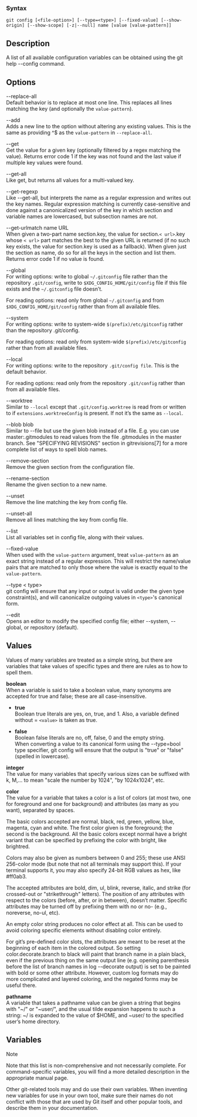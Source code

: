 <link rel="stylesheet" href="../source.css">
<link rel="stylesheet" href="https://cdn.jsdelivr.net/npm/bootstrap-icons@1.5.0/font/bootstrap-icons.css">

### Syntax
```git
git config [<file-option>] [--type=<type>] [--fixed-value] [--show-origin] [--show-scope] [-z|--null] name [value [value-pattern]]
```

## Description
A list of all available configuration variables can be obtained using the <code1>git help --config</code1> command.

## Options
<code1>--replace-all</code1></br>
Default behavior is to replace at most one line. This replaces all lines matching the key (and optionally the `value-pattern`).

<code1>--add</code1></br>
Adds a new line to the option without altering any existing values. This is the same as providing ^$ as the `value-pattern` in `--replace-all`.

<code1>--get</code1></br>
Get the value for a given key (optionally filtered by a regex matching the value). Returns error code 1 if the key was not found and the last value if multiple key values were found.

<code1>--get-all</code1></br>
Like get, but returns all values for a multi-valued key.

<code1>--get-regexp</code1></br>
Like --get-all, but interprets the name as a regular expression and writes out the key names. Regular expression matching is currently case-sensitive and done against a canonicalized version of the key in which section and variable names are lowercased, but subsection names are not.

<code1>--get-urlmatch name URL</code1></br>
When given a two-part name section.key, the value for section.`< url>`.key whose `< url>` part matches the best to the given URL is returned (if no such key exists, the value for section.key is used as a fallback). When given just the section as name, do so for all the keys in the section and list them. Returns error code 1 if no value is found.

<code1>--global</code1></br>
For writing options: write to global `~/.gitconfig` file rather than the repository `.git/config`, write to `$XDG_CONFIG_HOME/git/config` file if this file exists and the `~/.gitconfig` file doesn’t.

For reading options: read only from global `~/.gitconfig` and from `$XDG_CONFIG_HOME/git/config` rather than from all available files.

<code1>--system</code1></br>
For writing options: write to system-wide `$(prefix)/etc/gitconfig` rather than the repository .git/config.

For reading options: read only from system-wide `$(prefix)/etc/gitconfig` rather than from all available files.

<code1>--local</code1></br>
For writing options: write to the repository `.git/config file`. This is the default behavior.

For reading options: read only from the repository `.git/config` rather than from all available files.

<code1>--worktree</code1></br>
Similar to `--local` except that `.git/config.worktree` is read from or written to if `extensions.worktreeConfig` is present. If not it’s the same as `--local`.

<code1>--blob blob</code1></br>
Similar to --file but use the given blob instead of a file. E.g. you can use master:.gitmodules to read values from the file .gitmodules in the master branch. See "SPECIFYING REVISIONS" section in gitrevisions[7] for a more complete list of ways to spell blob names.

<code1>--remove-section</code1></br>
Remove the given section from the configuration file.

<code1>--rename-section</code1></br>
Rename the given section to a new name.

<code1>--unset</code1></br>
Remove the line matching the key from config file.

<code1>--unset-all</code1></br>
Remove all lines matching the key from config file.

<code1>--list</code1></br>
List all variables set in config file, along with their values.

<code1>--fixed-value</code1></br>
When used with the `value-pattern` argument, treat `value-pattern` as an exact string instead of a regular expression. This will restrict the name/value pairs that are matched to only those where the value is exactly equal to the `value-pattern`.

<code1>--type < type></code1></br>
git config will ensure that any input or output is valid under the given type constraint(s), and will canonicalize outgoing values in `<type>`'s canonical form.

<code1>--edit</code1></br>
Opens an editor to modify the specified config file; either --system, --global, or repository (default).

## Values
Values of many variables are treated as a simple string, but there are variables that take values of specific types and there are rules as to how to spell them.

**boolean**</br>
When a variable is said to take a boolean value, many synonyms are accepted for true and false; these are all case-insensitive.

- **true**</br>
Boolean true literals are yes, on, true, and 1. Also, a variable defined without = `<value>` is taken as true.

- **false**</br>
Boolean false literals are no, off, false, 0 and the empty string.</br>
 When converting a value to its canonical form using the --type=bool type specifier, git config will ensure that the output is "true" or "false" (spelled in lowercase).

**integer**</br>
The value for many variables that specify various sizes can be suffixed with k, M,…​ to mean "scale the number by 1024", "by 1024x1024", etc.

**color**</br>
The value for a variable that takes a color is a list of colors (at most two, one for foreground and one for background) and attributes (as many as you want), separated by spaces.

The basic colors accepted are normal, black, red, green, yellow, blue, magenta, cyan and white. The first color given is the foreground; the second is the background. All the basic colors except normal have a bright variant that can be specified by prefixing the color with bright, like brightred.

Colors may also be given as numbers between 0 and 255; these use ANSI 256-color mode (but note that not all terminals may support this). If your terminal supports it, you may also specify 24-bit RGB values as hex, like #ff0ab3.

The accepted attributes are bold, dim, ul, blink, reverse, italic, and strike (for crossed-out or "strikethrough" letters). The position of any attributes with respect to the colors (before, after, or in between), doesn’t matter. Specific attributes may be turned off by prefixing them with no or no- (e.g., noreverse, no-ul, etc).

An empty color string produces no color effect at all. This can be used to avoid coloring specific elements without disabling color entirely.

For git’s pre-defined color slots, the attributes are meant to be reset at the beginning of each item in the colored output. So setting color.decorate.branch to black will paint that branch name in a plain black, even if the previous thing on the same output line (e.g. opening parenthesis before the list of branch names in log --decorate output) is set to be painted with bold or some other attribute. However, custom log formats may do more complicated and layered coloring, and the negated forms may be useful there.

**pathname**</br>
A variable that takes a pathname value can be given a string that begins with "~/" or "~user/", and the usual tilde expansion happens to such a string: ~/ is expanded to the value of $HOME, and ~user/ to the specified user’s home directory.

## Variables
> [!NOTE]
> Note that this list is non-comprehensive and not necessarily complete. For command-specific variables, you will find a more detailed description in the appropriate manual page.

Other git-related tools may and do use their own variables. When inventing new variables for use in your own tool, make sure their names do not conflict with those that are used by Git itself and other popular tools, and describe them in your documentation.


























